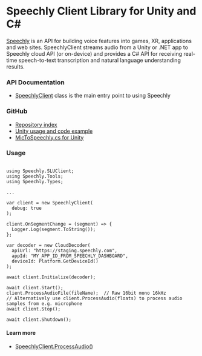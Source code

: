 # Speechly Client Library for Unity and C#

[Speechly](https://www.speechly.com/?utm_source=github&utm_medium=react-client&utm_campaign=text) is an API for building voice features into games, XR, applications and web sites. SpeechlyClient streams audio from a Unity or .NET app to Speechly cloud API (or on-device) and provides a C# API for receiving real-time speech-to-text transcription and natural language understanding results.

### API Documentation

- [SpeechlyClient](api/Speechly.SLUClient.SpeechlyClient.html) class is the main entry point to using Speechly

### GitHub

- [Repository index](https://github.com/speechly/speechly-unity-dotnet)
- [Unity usage and code example](https://github.com/speechly/speechly-unity-dotnet#unity-usage)
- [MicToSpeechly.cs for Unity](https://github.com/speechly/speechly-unity-dotnet#mictospeechly)

### Usage

```

using Speechly.SLUClient;
using Speechly.Tools;
using Speechly.Types;

...

var client = new SpeechlyClient(
  debug: true
);

client.OnSegmentChange = (segment) => {
  Logger.Log(segment.ToString());
};

var decoder = new CloudDecoder(
  apiUrl: "https://staging.speechly.com",
  appId: "MY_APP_ID_FROM_SPEECHLY_DASHBOARD",
  deviceId: Platform.GetDeviceId()
);

await client.Initialize(decoder);

await client.Start();
client.ProcessAudioFile(fileName);  // Raw 16bit mono 16kHz
// Alternatively use client.ProcessAudio(floats) to process audio samples from e.g. microphone
await client.Stop();

await client.Shutdown();
```

#### Learn more

- [SpeechlyClient.ProcessAudio()](api/Speechly.SLUClient.SpeechlyClient.html#Speechly_SLUClient_SpeechlyClient_ProcessAudio_System_Single___System_Int32_System_Int32_)
